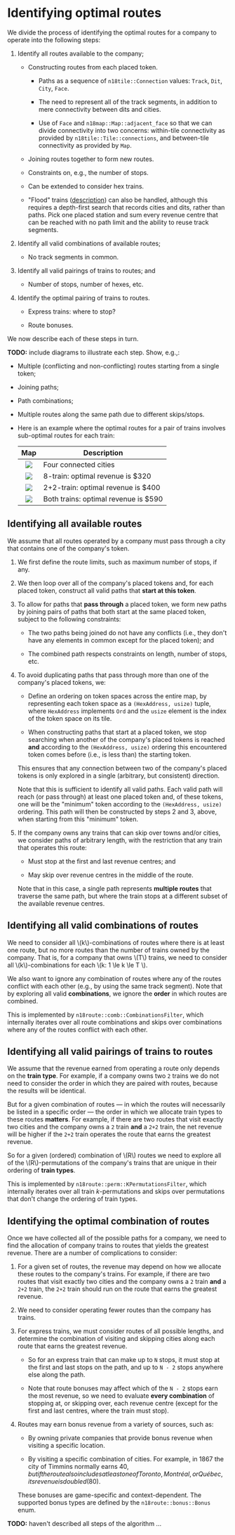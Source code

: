 # Identifying optimal routes

We divide the process of identifying the optimal routes for a company to
operate into the following steps:

1. Identify all routes available to the company;

   + Constructing routes from each placed token.

     + Paths as a sequence of `n18tile::Connection` values: `Track`, `Dit`,
       `City`, `Face`.

     + The need to represent all of the track segments, in addition to mere
       connectivity between dits and cities.

     + Use of `Face` and `n18map::Map::adjacent_face` so that we can divide
       connectivity into two concerns: within-tile connectivity as provided by
       `n18tile::Tile::connections`, and between-tile connectivity as provided
       by `Map`.

   + Joining routes together to form new routes.

   + Constraints on, e.g., the number of stops.

   + Can be extended to consider hex trains.

   + "Flood" trains
     ([description](https://boardgamegeek.com/listitem/7326833?commentid=9566272#comment9566272))
     can also be handled, although this requires a depth-first search that
     records cities and dits, rather than paths.
     Pick one placed station and sum every revenue centre that can be reached
     with no path limit and the ability to reuse track segments.

2. Identify all valid combinations of available routes;

   + No track segments in common.

3. Identify all valid pairings of trains to routes; and

   + Number of stops, number of hexes, etc.

4. Identify the optimal pairing of trains to routes.

   + Express trains: where to stop?

   + Route bonuses.

We now describe each of these steps in turn.

**TODO:** include diagrams to illustrate each step.
Show, e.g.,:

- Multiple (conflicting and non-conflicting) routes starting from a single
  token;

- Joining paths;

- Path combinations;

- Multiple routes along the same path due to different skips/stops.

- Here is an example where the optimal routes for a pair of trains involves
  sub-optimal routes for each train:

  | Map                  | Description                          |
  |:--------------------:|--------------------------------------|
  | ![](opt_r1.png)      | Four connected cities                |
  | ![](opt_r1_8.png)    | 8-train: optimal revenue is $320     |
  | ![](opt_r1_2p2.png)  | 2+2-train: optimal revenue is $400   |
  | ![](opt_r1_both.png) | Both trains: optimal revenue is $590 |

## Identifying all available routes

We assume that all routes operated by a company must pass through a city that
contains one of the company's token.

1. We first define the route limits, such as maximum number of stops, if any.

2. We then loop over all of the company's placed tokens and, for each placed
   token, construct all valid paths that **start at this token**.

3. To allow for paths that **pass through** a placed token, we form new paths
   by joining pairs of paths that both start at the same placed token, subject
   to the following constraints:

   - The two paths being joined do not have any conflicts (i.e., they don't
     have any elements in common except for the placed token); and

   - The combined path respects constraints on length, number of stops, etc.

4. To avoid duplicating paths that pass through more than one of the company's
   placed tokens, we:

   - Define an ordering on token spaces across the entire map, by representing
     each token space as a `(HexAddress, usize)` tuple, where `HexAddress`
     implements `Ord` and the `usize` element is the index of the token space
     on its tile.

   - When constructing paths that start at a placed token, we stop searching
     when another of the company's placed tokens is reached **and** according
     to the `(HexAddress, usize)` ordering this encountered token comes before
     (i.e., is less than) the starting token.

   This ensures that any connection between two of the company's placed tokens
   is only explored in a single (arbitrary, but consistent) direction.

   Note that this is sufficient to identify all valid paths.
   Each valid path will reach (or pass through) at least one placed token and,
   of these tokens, one will be the "minimum" token according to the
   `(HexAddress, usize)` ordering.
   This path will then be constructed by steps 2 and 3, above, when starting
   from this "minimum" token.

5. If the company owns any trains that can skip over towns and/or cities, we
   consider paths of arbitrary length, with the restriction that any train
   that operates this route:

   - Must stop at the first and last revenue centres; and

   - May skip over revenue centres in the middle of the route.

   Note that in this case, a single path represents **multiple routes** that
   traverse the same path, but where the train stops at a different subset of
   the available revenue centres.

## Identifying all valid combinations of routes

We need to consider all \\(k\\)-combinations of routes where there is at least
one route, but no more routes than the number of trains owned by the company.
That is, for a company that owns \\(T\\) trains, we need to consider all
\\(k\\)-combinations for each \\(k: 1 \le k \le T \\).

We also want to ignore any combination of routes where any of the routes
conflict with each other (e.g., by using the same track segment).
Note that by exploring all valid **combinations**, we ignore the **order** in
which routes are combined.

This is implemented by `n18route::comb::CombinationsFilter`, which internally
iterates over all route combinations and skips over combinations where any of
the routes conflict with each other.

## Identifying all valid pairings of trains to routes

We assume that the revenue earned from operating a route only depends on the
**train type**.
For example, if a company owns two `2` trains we do not need to consider the
order in which they are paired with routes, because the results will be
identical.

But for a given combination of routes &mdash; in which the routes will
necessarily be listed in a specific order &mdash; the order in which we
allocate train types to these routes **matters**.
For example, if there are two routes that visit exactly two cities and the
company owns a `2` train **and** a `2+2` train, the net revenue will be higher
if the `2+2` train operates the route that earns the greatest revenue.

So for a given (ordered) combination of \\(R\\) routes we need to explore all
of the \\(R\\)-permutations of the company's trains that are unique in their
ordering of **train types**.

This is implemented by `n18route::perm::KPermutationsFilter`, which internally
iterates over all train *k*-permutations and skips over permutations that
don't change the ordering of train types.

## Identifying the optimal combination of routes

Once we have collected all of the possible paths for a company, we need to
find the allocation of company trains to routes that yields the greatest
revenue.
There are a number of complications to consider:

1. For a given set of routes, the revenue may depend on how we allocate these
   routes to the company's trains.
   For example, if there are two routes that visit exactly two cities and the
   company owns a `2` train **and** a `2+2` train, the `2+2` train should run
   on the route that earns the greatest revenue.

2. We need to consider operating fewer routes than the company has trains.

3. For express trains, we must consider routes of all possible lengths, and
   determine the combination of visiting and skipping cities along each route
   that earns the greatest revenue.

   + So for an express train that can make up to `N` stops, it must stop at
     the first and last stops on the path, and up to `N - 2` stops anywhere
     else along the path.

   + Note that route bonuses may affect which of the `N - 2` stops earn the
     most revenue, so we need to evaluate **every combination** of stopping
     at, or skipping over, each revenue centre (except for the first and last
     centres, where the train must stop).

4. Routes may earn bonus revenue from a variety of sources, such as:

   + By owning private companies that provide bonus revenue when visiting a
     specific location.

   + By visiting a specific combination of cities.
     For example, in 1867 the city of Timmins normally earns $40, but if the
     route also includes at least one of Toronto, Montréal, or Québec, its
     revenue is doubled ($80).

   These bonuses are game-specific and context-dependent.
   The supported bonus types are defined by the `n18route::bonus::Bonus` enum.

**TODO:** haven't described all steps of the algorithm ...

